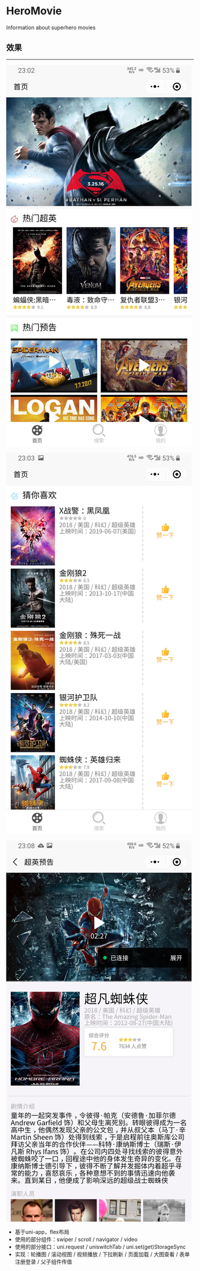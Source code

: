 # HeroMovie
Information about superhero movies

## 效果

------

![index'One](https://github.com/MeetYifan/HeroMovie/blob/master/static/preview/Screenshot_20190710-230255_WeChat.jpg)

![indexTwo](https://github.com/MeetYifan/HeroMovie/blob/master/static/preview/Screenshot_20190710-230302_WeChat.jpg)

![movieDetail](https://github.com/MeetYifan/HeroMovie/blob/master/static/preview/Screenshot_20190710-230814_WeChat.jpg)

- 基于uni-app，flex布局
- 使用的部分组件：swiper / scroll / navigator / video
- 使用的部分接口：uni.request / uniswitchTab / uni.set(get)StorageSync
- 实现：轮播图 / 滚动视图 / 视频播放 / 下拉刷新 / 页面加载 / 大图查看 / 表单注册登录 / 父子组件传值